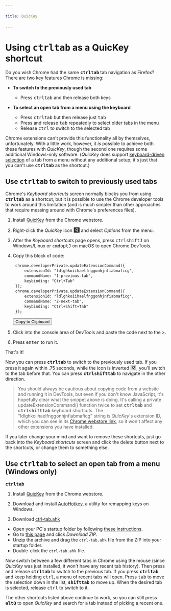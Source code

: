```yaml
---

title: QuicKey

---
```


# Using <kbd>ctrl</kbd><kbd>tab</kbd> as a QuicKey shortcut

Do you wish Chrome had the same <b><kbd>ctrl</kbd><kbd>tab</kbd></b> tab navigation as Firefox?  There are two key features Chrome is missing:

- **To switch to the previously used tab**
  - Press <kbd>ctrl</kbd><kbd>tab</kbd> and then release both keys

- **To select an open tab from a menu using the keyboard**
  - Press <kbd>ctrl</kbd><kbd>tab</kbd> but then release just <kbd>tab</kbd>
  - Press and release <kbd>tab</kbd> repeatedly to select older tabs in the menu
  - Release <kbd>ctrl</kbd> to switch to the selected tab

Chrome extensions can't provide this functionality all by themselves, unfortunately.  With a little work, however, it *is* possible to achieve both these features with *QuicKey*, though the second one requires some additional Windows-only software.  (*QuicKey* does support [keyboard-driven selection](/QuicKey/#mru) of a tab from a menu without any additional setup; it's just that you can't use <b><kbd>ctrl</kbd><kbd>tab</kbd></b> as the shortcut.)


## Use <b><kbd>ctrl</kbd><kbd>tab</kbd></b> to switch to previously used tabs

Chrome's *Keyboard shortcuts* screen normally blocks you from using <b><kbd>ctrl</kbd><kbd>tab</kbd></b> as a shortcut, but it is possible to use the Chrome developer tools to work around this limitation (and is much simpler than other approaches that require messing around with Chrome's preferences files).

1. Install [QuicKey](https://chrome.google.com/webstore/detail/quickey-%E2%80%93-the-quick-tab-s/ldlghkoiihaelfnggonhjnfiabmaficg) from the Chrome webstore.

2. Right-click the *QuicKey* icon <img src="../img/icon-38.png" style="height: 19px; vertical-align: text-bottom;"> and select *Options* from the menu.

3. After the *Keyboard shortcuts* page opens, press <kbd>ctrl</kbd><kbd>shift</kbd><kbd>J</kbd> on Windows/Linux or <kbd>cmd</kbd><kbd>opt</kbd><kbd>J</kbd> on macOS to open Chrome DevTools.

4. Copy this block of code:

        chrome.developerPrivate.updateExtensionCommand({
            extensionId: "ldlghkoiihaelfnggonhjnfiabmaficg",
            commandName: "1-previous-tab",
            keybinding: "Ctrl+Tab"
        });
        chrome.developerPrivate.updateExtensionCommand({
            extensionId: "ldlghkoiihaelfnggonhjnfiabmaficg",
            commandName: "2-next-tab",
            keybinding: "Ctrl+Shift+Tab"
        });

    <button onclick="copyCode()">Copy to Clipboard</button>

5. Click into the console area of DevTools and paste the code next to the >.

6. Press <kbd>enter</kbd> to run it.

That's it!

Now you can press <b><kbd>ctrl</kbd><kbd>tab</kbd></b> to switch to the previously used tab.  If you press it again within .75 seconds, while the icon is inverted <img src="../img/icon-38-inverted.png" style="height: 19px; vertical-align: text-bottom;">, you'll switch to the tab before that.  You can press <b><kbd>ctrl</kbd><kbd>shift</kbd><kbd>tab</kbd></b> to navigate in the other direction.

> You should always be cautious about copying code from a website and running it in DevTools, but even if you don't know JavaScript, it's hopefully clear what the snippet above is doing.  It's calling a private updateExtensionCommand() function twice to set <b><kbd>ctrl</kbd><kbd>tab</kbd></b> and <b><kbd>ctrl</kbd><kbd>shift</kbd><kbd>tab</kbd></b> keyboard shortcuts.  The "ldlghkoiihaelfnggonhjnfiabmaficg" string is *QuicKey*'s extension ID, which you can see in its [Chrome webstore link](https://chrome.google.com/webstore/detail/quickey-%E2%80%93-the-quick-tab-s/ldlghkoiihaelfnggonhjnfiabmaficg), so it won't affect any other extensions you have installed.

If you later change your mind and want to remove these shortcuts, just go back into the *Keyboard shortcuts* screen and click the delete button next to the shortcuts, or change them to something else.


## Use <b><kbd>ctrl</kbd><kbd>tab</kbd></b> to select an open tab from a menu (Windows only)


<b><kbd>ctrl</kbd><kbd>tab</kbd></b>



1. Install [QuicKey](https://chrome.google.com/webstore/detail/quickey-%E2%80%93-the-quick-tab-s/ldlghkoiihaelfnggonhjnfiabmaficg) from the Chrome webstore.

2. Download and install [AutoHotkey](https://www.autohotkey.com/download/ahk-install.exe), a utility for remapping keys on Windows.

3. Download [ctrl-tab.ahk](ctrl-tab.ahk)

- Open your PC's startup folder by following [these instructions](https://www.autohotkey.com/docs/FAQ.htm#Startup).
- Go to [this page](https://gist.github.com/fwextensions/511e0f6886eac3d07cf7a21fbb10a6c7) and click *Download ZIP*.
- Unzip the archive and drag the `ctrl-tab.ahk` file from the ZIP into your startup folder.
- Double-click the `ctrl-tab.ahk` file.

Now switch between a few different tabs in Chrome using the mouse (since *QuicKey* was just installed, it won't have any recent tab history).  Then press and release <b><kbd>ctrl</kbd><kbd>tab</kbd></b> to switch to the previous tab.  If you press <b><kbd>ctrl</kbd><kbd>tab</kbd></b> and keep holding <kbd>ctrl</kbd>, a menu of recent tabs will open.  Press <kbd>tab</kbd> to move the selection down in the list, <b><kbd>shift</kbd><kbd>tab</kbd></b> to move up.  When the desired tab is selected, release <kbd>ctrl</kbd> to switch to it.

The other shortcuts listed above continue to work, so you can still press <b><kbd>alt</kbd><kbd>Q</kbd></b> to open *QuicKey* and search for a tab instead of picking a recent one.


<script>
    function copyCode()
    {
        var copyFrom = document.createElement("textarea"),
            body = document.body,
            result;

        copyFrom.textContent = document.getElementsByClassName("highlight")[1].textContent;
        body.appendChild(copyFrom);
        copyFrom.focus();
        copyFrom.select();
        result = document.execCommand("copy");
        body.removeChild(copyFrom);

        if (!result) {
            alert("The browser blocked the copy action for some reason.");
        }
    }
</script>